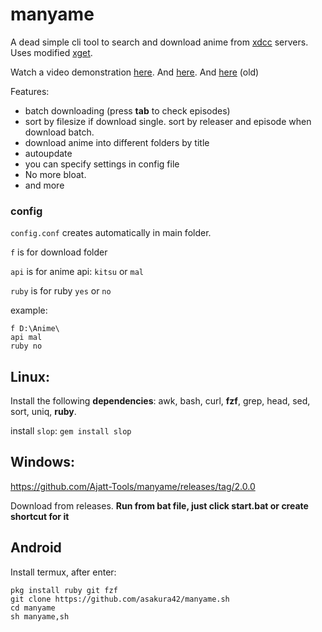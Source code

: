 # manyame
A dead simple cli tool to search and download anime from [xdcc](https://en.wikipedia.org/wiki/XDCC) servers.
Uses modified [xget](https://github.com/takeiteasy/xget/).

Watch a video demonstration [here](https://streamable.com/0yq0m1). And [here](https://streamable.com/b0tgcj). And [here](https://streamable.com/llpho8) (old)

Features:
* batch downloading (press **tab** to check episodes)
* sort by filesize if download single. sort by releaser and episode when download batch.
* download anime into different folders by title
* autoupdate
* you can specify settings in config file
* No more bloat.
* and more

### config
`config.conf` creates automatically in main folder.

`f` is for download folder

`api` is for anime api: `kitsu` or `mal`

`ruby` is for ruby `yes` or `no`

example:
```
f D:\Anime\
api mal
ruby no
```

## Linux:
Install the following **dependencies**: awk, bash, curl, **fzf**, grep, head, sed, sort, uniq, **ruby**.

install `slop`: `gem install slop`

## Windows:
https://github.com/Ajatt-Tools/manyame/releases/tag/2.0.0

Download from releases. **Run from bat file, just click start.bat or create shortcut for it**

## Android

Install termux, after enter:

```
pkg install ruby git fzf
git clone https://github.com/asakura42/manyame.sh
cd manyame
sh manyame,sh
```

